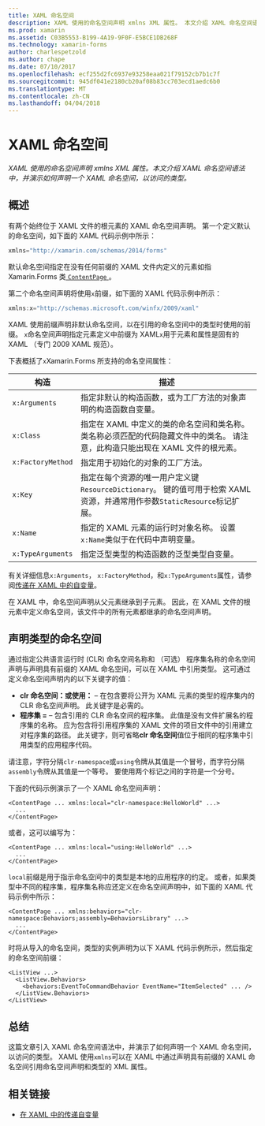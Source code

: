 ```yaml
---
title: XAML 命名空间
description: XAML 使用的命名空间声明 xmlns XML 属性。 本文介绍 XAML 命名空间语法中，并演示如何声明一个 XAML 命名空间，以访问的类型。
ms.prod: xamarin
ms.assetid: C03B5553-B199-4A19-9F0F-E5BCE1DB268F
ms.technology: xamarin-forms
author: charlespetzold
ms.author: chape
ms.date: 07/10/2017
ms.openlocfilehash: ecf255d2fc6937e93258eaa021f79152cb7b1c7f
ms.sourcegitcommit: 945df041e2180cb20af08b83cc703ecd1aedc6b0
ms.translationtype: MT
ms.contentlocale: zh-CN
ms.lasthandoff: 04/04/2018
---
```

# <a name="xaml-namespaces"></a>XAML 命名空间

_XAML 使用的命名空间声明 xmlns XML 属性。本文介绍 XAML 命名空间语法中，并演示如何声明一个 XAML 命名空间，以访问的类型。_

## <a name="overview"></a>概述

有两个始终位于 XAML 文件的根元素的 XAML 命名空间声明。 第一个定义默认的命名空间，如下面的 XAML 代码示例中所示：

```csharp
xmlns="http://xamarin.com/schemas/2014/forms"
```

默认命名空间指定在没有任何前缀的 XAML 文件内定义的元素如指 Xamarin.Forms 类[ `ContentPage` ](https://developer.xamarin.com/api/type/Xamarin.Forms.ContentPage/)。

第二个命名空间声明将使用`x`前缀，如下面的 XAML 代码示例中所示：

```csharp
xmlns:x="http://schemas.microsoft.com/winfx/2009/xaml"
```

XAML 使用前缀声明非默认命名空间，以在引用的命名空间中的类型时使用的前缀。 `x`命名空间声明指定元素定义中前缀为 XAML`x`用于元素和属性是固有的 XAML （专门 2009 XAML 规范）。

下表概括了`x`Xamarin.Forms 所支持的命名空间属性：

|构造|描述|
|--- |--- |
|`x:Arguments`|指定非默认的构造函数，或为工厂方法的对象声明的构造函数自变量。|
|`x:Class`|指定在 XAML 中定义的类的命名空间和类名称。 类名称必须匹配的代码隐藏文件中的类名。 请注意，此构造只能出现在 XAML 文件的根元素。|
|`x:FactoryMethod`|指定用于初始化的对象的工厂方法。|
|`x:Key`|指定在每个资源的唯一用户定义键`ResourceDictionary`。 键的值可用于检索 XAML 资源，并通常用作参数`StaticResource`标记扩展。|
|`x:Name`|指定的 XAML 元素的运行时对象名称。 设置`x:Name`类似于在代码中声明变量。|
|`x:TypeArguments`|指定泛型类型的构造函数的泛型类型自变量。|

有关详细信息`x:Arguments`， `x:FactoryMethod`，和`x:TypeArguments`属性，请参阅[传递在 XAML 中的自变量](~/xamarin-forms/xaml/passing-arguments.md)。

在 XAML 中，命名空间声明从父元素继承到子元素。 因此，在 XAML 文件的根元素中定义命名空间，该文件中的所有元素都继承的命名空间声明。

## <a name="declaring-namespaces-for-types"></a>声明类型的命名空间

通过指定公共语言运行时 (CLR) 命名空间名称和 （可选） 程序集名称的命名空间声明与声明具有前缀的 XAML 命名空间，可以在 XAML 中引用类型。 这可通过定义命名空间声明内的以下关键字的值：

- **clr 命名空间：**或**使用：** – 在包含要将公开为 XAML 元素的类型的程序集内的 CLR 命名空间声明。 此关键字是必需的。
- **程序集 =** – 包含引用的 CLR 命名空间的程序集。 此值是没有文件扩展名的程序集的名称。 应为包含将引用程序集的 XAML 文件的项目文件中的引用建立对程序集的路径。 此关键字，则可省略**clr 命名空间**值位于相同的程序集中引用类型的应用程序代码。

请注意，字符分隔`clr-namespace`或`using`令牌从其值是一个冒号，而字符分隔`assembly`令牌从其值是一个等号。 要使用两个标记之间的字符是一个分号。

下面的代码示例演示了一个 XAML 命名空间声明：

```xaml
<ContentPage ... xmlns:local="clr-namespace:HelloWorld" ...>
  ...
</ContentPage>
```

或者，这可以编写为：

```xaml
<ContentPage ... xmlns:local="using:HelloWorld" ...>
  ...
</ContentPage>
```

`local`前缀是用于指示命名空间中的类型是本地的应用程序的约定。 或者，如果类型中不同的程序集，程序集名称应还定义在命名空间声明中，如下面的 XAML 代码示例中所示：

```xaml
<ContentPage ... xmlns:behaviors="clr-namespace:Behaviors;assembly=BehaviorsLibrary" ...>
  ...
</ContentPage>
```

时将从导入的命名空间，类型的实例声明为以下 XAML 代码示例所示，然后指定的命名空间前缀：

```xaml
<ListView ...>
  <ListView.Behaviors>
    <behaviors:EventToCommandBehavior EventName="ItemSelected" ... />
  </ListView.Behaviors>
</ListView>
```

## <a name="summary"></a>总结

这篇文章引入 XAML 命名空间语法中，并演示了如何声明一个 XAML 命名空间，以访问的类型。 XAML 使用`xmlns`可以在 XAML 中通过声明具有前缀的 XAML 命名空间引用命名空间声明和类型的 XML 属性。


## <a name="related-links"></a>相关链接

- [在 XAML 中的传递自变量](~/xamarin-forms/xaml/passing-arguments.md)
